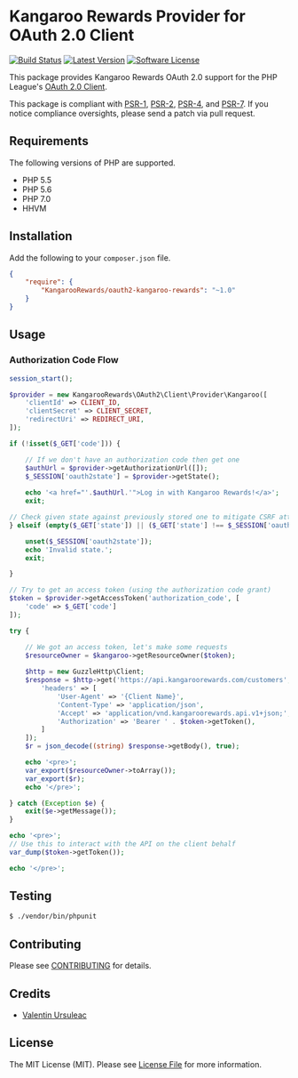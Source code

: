 # Kangaroo Rewards Provider for OAuth 2.0 Client

[![Build Status](https://travis-ci.org/KangarooRewards/oauth2-kangaroo-rewards.png?branch=master)](https://travis-ci.org/KangarooRewards/oauth2-kangaroo-rewards)
[![Latest Version](https://img.shields.io/github/release/KangarooRewards/oauth2-kangaroo-rewards.svg?style=flat-square)](https://github.com/KangarooRewards/oauth2-kangaroo-rewards/releases)
[![Software License](https://img.shields.io/badge/license-MIT-brightgreen.svg?style=flat-square)](LICENSE.md)

This package provides Kangaroo Rewards OAuth 2.0 support for the PHP League's [OAuth 2.0 Client](https://github.com/thephpleague/oauth2-client).

This package is compliant with [PSR-1][], [PSR-2][], [PSR-4][], and [PSR-7][]. If you notice compliance oversights, please send a patch via pull request.

[PSR-1]: https://github.com/php-fig/fig-standards/blob/master/accepted/PSR-1-basic-coding-standard.md
[PSR-2]: https://github.com/php-fig/fig-standards/blob/master/accepted/PSR-2-coding-style-guide.md
[PSR-4]: https://github.com/php-fig/fig-standards/blob/master/accepted/PSR-4-autoloader.md
[PSR-7]: https://github.com/php-fig/fig-standards/blob/master/accepted/PSR-7-http-message.md


## Requirements

The following versions of PHP are supported.

* PHP 5.5
* PHP 5.6
* PHP 7.0
* HHVM

## Installation

Add the following to your `composer.json` file.

```json
{
    "require": {
        "KangarooRewards/oauth2-kangaroo-rewards": "~1.0"
    }
}
```

## Usage

### Authorization Code Flow

```php
session_start();

$provider = new KangarooRewards\OAuth2\Client\Provider\Kangaroo([
    'clientId' => CLIENT_ID,
    'clientSecret' => CLIENT_SECRET,
    'redirectUri' => REDIRECT_URI,
]);

if (!isset($_GET['code'])) {

    // If we don't have an authorization code then get one
    $authUrl = $provider->getAuthorizationUrl([]);
    $_SESSION['oauth2state'] = $provider->getState();
    
    echo '<a href="'.$authUrl.'">Log in with Kangaroo Rewards!</a>';
    exit;

// Check given state against previously stored one to mitigate CSRF attack
} elseif (empty($_GET['state']) || ($_GET['state'] !== $_SESSION['oauth2state'])) {

    unset($_SESSION['oauth2state']);
    echo 'Invalid state.';
    exit;

}

// Try to get an access token (using the authorization code grant)
$token = $provider->getAccessToken('authorization_code', [
    'code' => $_GET['code']
]);

try {

    // We got an access token, let's make some requests
    $resourceOwner = $kangaroo->getResourceOwner($token);
    
    $http = new GuzzleHttp\Client;
    $response = $http->get('https://api.kangaroorewards.com/customers', [
        'headers' => [
            'User-Agent' => '{Client Name}',
            'Content-Type' => 'application/json',
            'Accept' => 'application/vnd.kangaroorewards.api.v1+json;',
            'Authorization' => 'Bearer ' . $token->getToken(),
        ]
    ]);
    $r = json_decode((string) $response->getBody(), true);

    echo '<pre>';
    var_export($resourceOwner->toArray());
    var_export($r);
    echo '</pre>';

} catch (Exception $e) {
    exit($e->getMessage());
}

echo '<pre>';
// Use this to interact with the API on the client behalf
var_dump($token->getToken());

echo '</pre>';
```

## Testing

``` bash
$ ./vendor/bin/phpunit
```

## Contributing

Please see [CONTRIBUTING](https://github.com/KangarooRewards/oauth2-kangaroo-rewards/blob/master/CONTRIBUTING.md) for details.


## Credits

- [Valentin Ursuleac](https://github.com/ursuleacv)

## License

The MIT License (MIT). Please see [License File](https://github.com/KangarooRewards/oauth2-kangaroo-rewards/blob/master/LICENSE) for more information.
